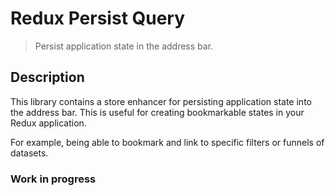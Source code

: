 # Redux Persist Query

> Persist application state in the address bar.

## Description

This library contains a store enhancer for persisting application state into the address bar. This is useful for creating bookmarkable states in your Redux application.

For example, being able to bookmark and link to specific filters or funnels of datasets.

### Work in progress
